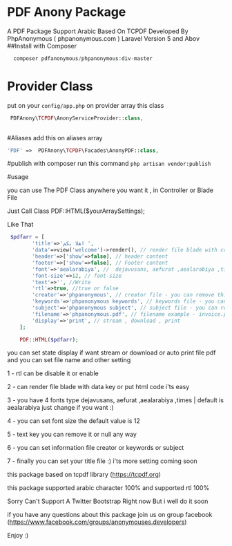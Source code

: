 # PDF Anony Package
A PDF Package Support Arabic Based On TCPDF Developed By PhpAnonymous ( phpanonymous.com )
Laravel Version 5 and Abov 
##Install with Composer 
```php
  composer pdfanonymous/phpanonymous:div-master
```
# Provider Class 
put on your ` config/app.php ` on provider array this class
```php
 PDFAnony\TCPDF\AnonyServiceProvider::class,
 
```

#Aliases 
add this on aliases array
```php 
'PDF' =>  PDFAnony\TCPDF\Facades\AnonyPDF::class,
```
#publish 
with composer run this command `php artisan vendor:publish `

#usage 

you can use The PDF Class anywhere you want it , in Controller or Blade File 

Just Call Class PDF::HTML($yourArraySettings);

Like That 

```php
 $pdfarr = [
		'title'=>'اهلا بكم ',
		'data'=>view('welcome')->render(), // render file blade with content html
		'header'=>['show'=>false], // header content
		'footer'=>['show'=>false], // Footer content
		'font'=>'aealarabiya', //  dejavusans, aefurat ,aealarabiya ,times
		'font-size'=>12, // font-size 
		'text'=>'', //Write
		'rtl'=>true, //true or false 
		'creator'=>'phpanonymous', // creator file - you can remove this key
		'keywords'=>'phpanonymous keywords', // keywords file - you can remove this key
		'subject'=>'phpanonymous subject', // subject file - you can remove this key
		'filename'=>'phpanonymous.pdf', // filename example - invoice.pdf
		'display'=>'print', // stream , download , print
	];

   	PDF::HTML($pdfarr);

```
you can set state display if want stream or download or auto print file pdf 
and you can set file name and other setting 

1 - rtl can be disable it or enable 

2 - can render file blade with data key or put html code i'ts easy 

3 - you have 4 fonts type  dejavusans, aefurat ,aealarabiya ,times  | default is  aealarabiya just change if you want :) 

4 - you can set font size the default value is 12 

5 - text key you can remove it or null any way 

6 - you can set information file creator or keywords or subject 

7 - finally you can set your title file :) i'ts more setting coming soon 

this package based on tcpdf library (https://tcpdf.org)


this package supported arabic character 100% and supported rtl 100% 

Sorry Can't Support A Twitter Bootstrap Right now But i well do it soon

if you have any questions about this package join us on group facebook  (https://www.facebook.com/groups/anonymouses.developers) 

Enjoy :) 


